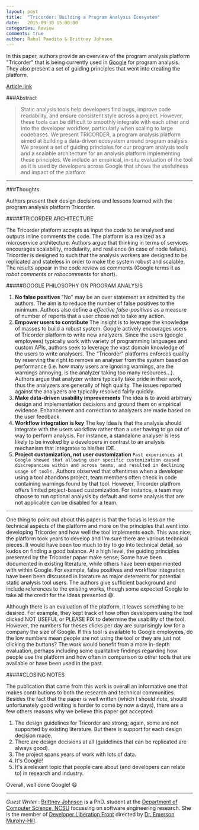 ```yaml
---
layout: post
title:  "Tricorder: Building a Program Analysis Ecosystem"
date:   2015-09-30 15:00:00
categories: Review
comments: true
author: Rahul Pandita & Brittney Johnson
---
```


In this paper, authors provide an overview of the program analysis platform "Tricorder" that is being currently used in [Google](https://www.google.com/) for program analysis. They also present a set of guiding principles that went into creating the platform.

[Article link](http://static.googleusercontent.com/media/research.google.com/en//pubs/archive/43322.pdf)


###Abstract

>Static analysis tools help developers find bugs, improve code readability, and ensure consistent style across a project. However, these tools can be difficult to smoothly integrate with each other and into the developer workflow, particularly when scaling to large codebases. We present TRICORDER, a program analysis platform aimed at building a data-driven ecosystem around program analysis. We present a set of guiding principles for our program analysis tools and a scalable architecture for an analysis platform implementing these principles. We include an empirical, in-situ evaluation of the tool as it is used by developers across Google that shows the usefulness and impact of the platform

---


###Thoughts


Authors present their design decisions and lessons learned with the program analysis platform Tricorder.

#####TRICORDER ARCHITECTURE 

The Tricorder platform accepts as input the code to be analysed and outputs inline comments the code. 
The platform is a realized as a microservice architecture.
Authors argue that thinking in terms of services encourages scalability, modularity, and resilience (in case of node failure).
Tricorder is designed to such that the analysis workers are designed to be replicated and stateless in order to make the system robust and scalable.
The results appear in the code review as comments (Google terms it as *robot comments* or *robocomments* for short).




#####GOOGLE PHILOSOPHY ON PROGRAM ANALYSIS

1. **No false positives**
	"No" may be an over statement as admitted by the authors.
	The aim is to reduce the number of false positives to the minimum.
	Authors also define a *effective false-positives* as a measure of number of reports that a user chose not to take any action.
2. **Empower users to contribute**
	The insight is to leverage the knowledge of masses to build a robust system.
	Google actively encourages users of Tricorder platform to write new analyzers.
	Since the users (google employees) typically work with variety of programming languages and custom APIs, authors seek to leverage the vast domain knowledge of the users to write analysers.
	The "Tricorder" platforms enforces quality by reserving the right to remove an analyser from the system based on performance (i.e. how many users are ignoring warnings, are the warnings annoying, is the analyzer taking too many resources...).
	Authors argue that analyzer writers typically take pride in their work, thus the analyzers are generally of high quality.
	The issues reported against the analyzers are typically resolved fairly quickly.
3. **Make data-driven usability improvements**
	The idea is to avoid arbitrary design and implementation decisions and ground them on empirical evidence.
	Enhancement and correction to analyzers are made based on the user feedback.
4. **Workflow integration is key**
	The key idea is that the analysis should integrate with the users workflow rather than a user having to go out of way to perform analysis.
	For instance, a standalone analyser is less likely to be invoked by a developers in contrast to an analysis mechanism that integrates to his/her IDE.
5. **Project customization, not user customization** 
	`Past experiences at Google showed that allowing user specific customization caused discrepancies within and across teams, and resulted in declining usage of tools.`
	Authors observed that oftentimes when a developer using a tool abandons project, team members often check in code containing warnings found by that tool.
	However, Tricorder platfrom offers limited project-based customization. 
	For instance, a team may choose to run optional analysis by default and some analysis that are not applicable can be disabled for a team.


---


One thing to point out about this paper is that the focus is less on the technical aspects of the platform and more on the principles that went into developing Tricorder and how well the tool implements each. 
This was nice; the platform took years to develop and I'm sure there are various technical pieces.
It would have been too much to try to go into technical detail, so kudos on finding a good balance.
At a high level, the guiding principles presented by the Tricorder paper make sense; 
Some have been documented in existing literature, while others have been experimented with within Google.
For example, false positives and workflow integration have been been discussed in literature as major deterrents for potential static analysis tool users.
The authors give sufficient background and include references to the existing works, though some expected Google to take all the credit for the ideas presented :smile:. 

Although there is an evaluation of the platform, it leaves something to be desired.
For example, they kept track of how often developers using the tool clicked NOT USEFUL or PLEASE FIX to determine the usability of the tool.
However, the numbers for theses clicks per day are surprisingly low for a company the size of Google.
If this tool is available to Google employees, do the low numbers mean people are not using the tool or they are just not clicking the buttons?
The work would benefit from a more in-depth evaluation, perhaps including some qualitative findings regarding how people use the platform and how often in comparison to other tools that are available or have been used in the past.

#####CLOSING NOTES


The publication that came from this work is overall an informative one that makes contributions to both the research and technical communities.
Besides the fact that the paper is well written (which I should note, should unfortunately good writing is harder to come by now a days), there are a few others reasons why we believe this paper got accepted:

1. The design guidelines for Tricorder are strong; again, some are not supported by existing literature. But there is support for each design decision made.
2. There are design decisions at all (guidelines that can be replicated are always good).
3. The project spans years of work with lots of data.
4. It's Google!
5. It's a relevant topic that people care about (and developers can relate to) in research and industry.

Overall, well done Google! :smile:

---

*Guest Writer* : [Brittney Johnson](http://www4.ncsu.edu/~bijohnso/) is a PhD. student at the [Department of Computer Science, NCSU](https://www.csc.ncsu.edu/) focussing on software engineering research.
She is the member of [Developer Liberation Front](http://research.csc.ncsu.edu/dlf/) directed by [Dr. Emerson Murphy-Hill](https://people.engr.ncsu.edu/ermurph3/index.html).  
